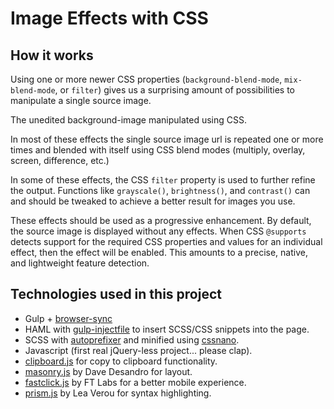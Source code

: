 # Image Effects with CSS

## How it works
Using one or more newer CSS properties (`background-blend-mode`, `mix-blend-mode`, or `filter`) gives us a surprising amount of possibilities to manipulate a single source image.

The unedited background-image manipulated using CSS.

In most of these effects the single source image url is repeated one or more times and blended with itself using CSS blend modes (multiply, overlay, screen, difference, etc.)

In some of these effects, the CSS `filter` property is used to further refine the output. Functions like `grayscale()`, `brightness()`, and `contrast()` can and should be tweaked to achieve a better result for images you use.

These effects should be used as a progressive enhancement.
By default, the source image is displayed without any effects. When CSS `@supports` detects support for the required CSS properties and values for an individual effect, then the effect will be enabled. This amounts to a precise, native, and lightweight feature detection.

## Technologies used in this project
* Gulp + [browser-sync](https://www.npmjs.com/package/browser-sync)
* HAML with [gulp-injectfile](https://www.npmjs.com/package/gulp-inject-file) to insert SCSS/CSS snippets into the page.
* SCSS with [autoprefixer](https://www.npmjs.com/package/gulp-autoprefixer) and minified using [cssnano](https://www.npmjs.com/package/gulp-cssnano).
* Javascript (first real jQuery-less project... please clap).
* [clipboard.js](https://github.com/zenorocha/clipboard.js) for copy to clipboard functionality.
* [masonry.js](https://github.com/desandro/masonry) by Dave Desandro for layout.
* [fastclick.js](https://github.com/ftlabs/fastclick) by FT Labs for a better mobile experience.
* [prism.js](https://github.com/PrismJS/prism) by Lea Verou for syntax highlighting.